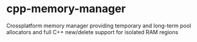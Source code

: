 # cpp-memory-manager
Crossplatform memory manager providing temporary and long-term pool allocators and full C++ new/delete support for isolated RAM regions
